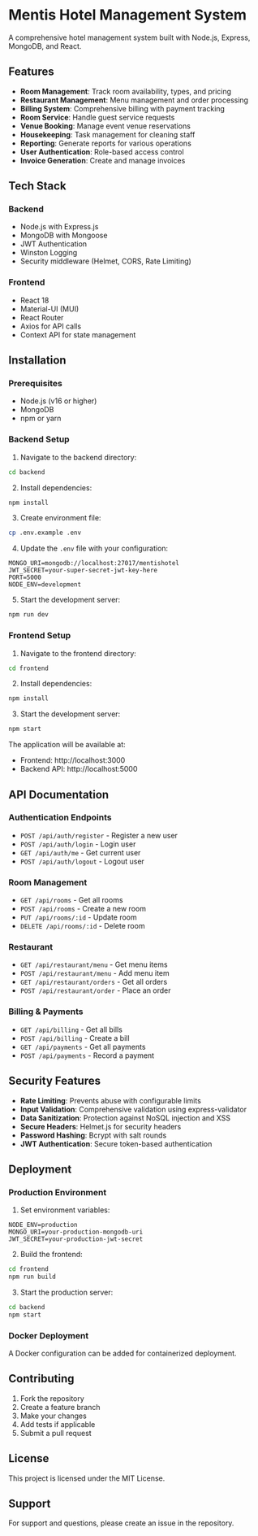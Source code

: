 # Mentis Hotel Management System

A comprehensive hotel management system built with Node.js, Express, MongoDB, and React.

## Features

- **Room Management**: Track room availability, types, and pricing
- **Restaurant Management**: Menu management and order processing
- **Billing System**: Comprehensive billing with payment tracking
- **Room Service**: Handle guest service requests
- **Venue Booking**: Manage event venue reservations
- **Housekeeping**: Task management for cleaning staff
- **Reporting**: Generate reports for various operations
- **User Authentication**: Role-based access control
- **Invoice Generation**: Create and manage invoices

## Tech Stack

### Backend
- Node.js with Express.js
- MongoDB with Mongoose
- JWT Authentication
- Winston Logging
- Security middleware (Helmet, CORS, Rate Limiting)

### Frontend
- React 18
- Material-UI (MUI)
- React Router
- Axios for API calls
- Context API for state management

## Installation

### Prerequisites
- Node.js (v16 or higher)
- MongoDB
- npm or yarn

### Backend Setup

1. Navigate to the backend directory:
```bash
cd backend
```

2. Install dependencies:
```bash
npm install
```

3. Create environment file:
```bash
cp .env.example .env
```

4. Update the `.env` file with your configuration:
```env
MONGO_URI=mongodb://localhost:27017/mentishotel
JWT_SECRET=your-super-secret-jwt-key-here
PORT=5000
NODE_ENV=development
```

5. Start the development server:
```bash
npm run dev
```

### Frontend Setup

1. Navigate to the frontend directory:
```bash
cd frontend
```

2. Install dependencies:
```bash
npm install
```

3. Start the development server:
```bash
npm start
```

The application will be available at:
- Frontend: http://localhost:3000
- Backend API: http://localhost:5000

## API Documentation

### Authentication Endpoints
- `POST /api/auth/register` - Register a new user
- `POST /api/auth/login` - Login user
- `GET /api/auth/me` - Get current user
- `POST /api/auth/logout` - Logout user

### Room Management
- `GET /api/rooms` - Get all rooms
- `POST /api/rooms` - Create a new room
- `PUT /api/rooms/:id` - Update room
- `DELETE /api/rooms/:id` - Delete room

### Restaurant
- `GET /api/restaurant/menu` - Get menu items
- `POST /api/restaurant/menu` - Add menu item
- `GET /api/restaurant/orders` - Get all orders
- `POST /api/restaurant/order` - Place an order

### Billing & Payments
- `GET /api/billing` - Get all bills
- `POST /api/billing` - Create a bill
- `GET /api/payments` - Get all payments
- `POST /api/payments` - Record a payment

## Security Features

- **Rate Limiting**: Prevents abuse with configurable limits
- **Input Validation**: Comprehensive validation using express-validator
- **Data Sanitization**: Protection against NoSQL injection and XSS
- **Secure Headers**: Helmet.js for security headers
- **Password Hashing**: Bcrypt with salt rounds
- **JWT Authentication**: Secure token-based authentication

## Deployment

### Production Environment

1. Set environment variables:
```env
NODE_ENV=production
MONGO_URI=your-production-mongodb-uri
JWT_SECRET=your-production-jwt-secret
```

2. Build the frontend:
```bash
cd frontend
npm run build
```

3. Start the production server:
```bash
cd backend
npm start
```

### Docker Deployment

A Docker configuration can be added for containerized deployment.

## Contributing

1. Fork the repository
2. Create a feature branch
3. Make your changes
4. Add tests if applicable
5. Submit a pull request

## License

This project is licensed under the MIT License.

## Support

For support and questions, please create an issue in the repository.